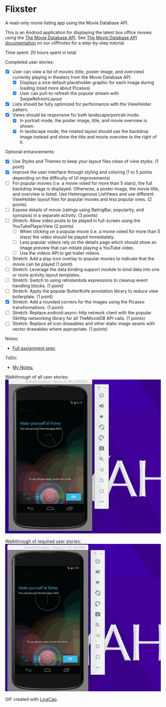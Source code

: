 # Flixster
A read-only movie listing app using the Movie Database API.

This is an Android application for displaying the latest box office movies using the [The Movie Database API](https://api.themoviedb.org/3/movie/now_playing?api_key=a07e22bc18f5cb106bfe4cc1f83ad8ed/). See [The Movie Database API documentation](http://docs.themoviedb.apiary.io/) on our cliffnotes for a step-by-step tutorial.

Time spent: 20 hours spent in total

Completed user stories:

 * [x] User can view a list of movies (title, poster image, and overview) currently playing in theaters from the Movie Database API.
     * [x] Displays a nice default placeholder graphic for each image during loading (read more about Picasso)
     * [x] User can pull-to-refresh the popular stream with SwipeRefreshLayout
 * [x] Lists should be fully optimized for performance with the ViewHolder pattern.
 * [x] Views should be responsive for both landscape/portrait mode.
     * [x] In portrait mode, the poster image, title, and movie overview is shown.
     * [x] In landscape mode, the rotated layout should use the backdrop image instead and show the title and movie overview to the right of it.
 
Optional enhancements: 

 * [x] Use Styles and Themes to keep your layout files clean of view styles. (1 point)
 * [x] Improve the user interface through styling and coloring (1 to 5 points depending on the difficulty of UI improvements)
 * [ ] For popular movies (i.e. a movie voted for more than 5 stars), the full backdrop image is displayed. Otherwise, a poster image, the movie title, and overview is listed. Use Heterogenous ListViews and use different ViewHolder layout files for popular movies and less popular ones. (2 points)
 * [ ] Expose details of movie (ratings using RatingBar, popularity, and synopsis) in a separate activity. (3 points)
 * [ ] Stretch: Allow video posts to be played in full-screen using the YouTubePlayerView (2 points)
     * [ ] When clicking on a popular movie (i.e. a movie voted for more than 5 stars) the video should be played immediately.
     * [ ] Less popular videos rely on the details page which should show an image preview that can initiate playing a YouTube video.
     * [ ] Use the videos API to get trailer videos.
 * [ ] Stretch: Add a play icon overlay to popular movies to indicate that the movie can be played (1 point).
 * [ ] Stretch: Leverage the data binding support module to bind data into one or more activity layout templates.
 * [ ] Stretch: Switch to using retrolambda expressions to cleanup event handling blocks. (1 point)
 * [ ] Stretch: Apply the popular ButterKnife annotation library to reduce view boilerplate. (1 point)
 * [x] Stretch: Add a rounded corners for the images using the Picasso transformations. (1 point)
 * [ ] Stretch: Replace android-async-http network client with the popular OkHttp networking library for all TheMovieDB API calls. (1 points)
 * [ ] Stretch: Replace all icon drawables and other static image assets with vector drawables where appropriate. (1 points)

Notes:
  * [Full assignment spec](http://courses.codepath.com/courses/android_fast_track/unit/1#!assignment)

ToDo:
  * [My Notes:](ToDo.md)

Walkthrough of all user stories:
![Video Walkthrough](all_user_stories.gif)

Walkthrough of required user stories:
![Video Walkthrough](required_user_stories.gif)

GIF created with [LiceCap](http://www.cockos.com/licecap/).


